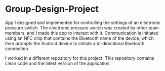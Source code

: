 # Group-Design-Project
App I designed and implemented for controlling the settings of an electronic pressure switch. 
The electronic pressure switch was created by other team members, and I made this app to interact with it.
Communication is initiated using an NFC chip that contains the Bluetooth name of the device, which then 
prompts the Android device to initiate a bi-direcitonal Bluetooth connection. 

I worked in a different repository for this project. This repository contains clean code and the latest 
version of the application. 
